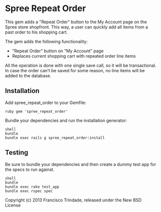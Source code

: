 Spree Repeat Order
================


This gem adds a "Repeat Order" button to the My Account page on the Spree store shopfront. This way, a user can quickly add all items from a past order to his shopping cart.

The gem adds the following functionality:

- "Repeat Order" button on "My Account" page
- Replaces current shopping cart with repeated order line items

All the operation is done with one single save call, so it will be transactional. In case the order can't be saved for some reason, no line items will be added to the database.


Installation
------------

Add spree_repeat_order to your Gemfile:

	ruby gem 'spree_repeat_order'

Bundle your dependencies and run the installation generator:

	shell
	bundle
	bundle exec rails g spree_repeat_order:install

Testing
-------

Be sure to bundle your dependencies and then create a dummy test app for the specs to run against.

	shell
	bundle
	bundle exec rake test_app
	bundle exec rspec spec


Copyright (c) 2013 Francisco Trindade, released under the New BSD License
